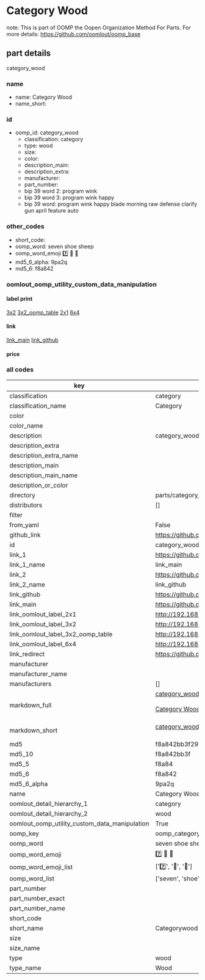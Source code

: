 # Category Wood  

note: This is part of OOMP the Oopen Organization Method For Parts. For more details: https://github.com/oomlout/oomp_base

##  part details
  



category_wood



### name
* name: Category Wood
* name_short: 
### id
* oomp_id: category_wood
  * classification: category
  * type: wood
  * size: 
  * color: 
  * description_main: 
  * description_extra: 
  * manufacturer: 
  * part_number: 
  * bip 39 word 2: program wink
  * bip 39 word 3: program wink happy
  * bip 39 word: program wink happy blade morning raw defense clarify gun april feature auto

### other_codes
* short_code: 
* oomp_word: seven shoe sheep
* oomp_word_emoji :seven: :shoe: :sheep:
* md5_6_alpha: 9pa2q
* md5_6: f8a842






### oomlout_oomp_utility_custom_data_manipulation
#### label print
[3x2](http://192.168.1.245:1112/?label=oomp%209pa2q)
[3x2_oomp_table](http://192.168.1.108:1112/?label=oomp%209pa2q)
[2x1](http://192.168.1.242:1112/?label=oomp%209pa2q)
[6x4](http://192.168.1.55:1112/?label=oomp%209pa2q)    

#### link

[link_main](https://github.com/oomlout/oomlout_oomp_version_1_messy/tree/main/parts/category_wood) [link_github](https://github.com/oomlout/oomlout_oomp_version_1_messy/tree/main/parts/category_wood)                             

#### price







### all codes 
| key | value |  
| --- | --- |  
| classification | category |  
| classification_name | Category |  
| color |  |  
| color_name |  |  
| description | category_wood |  
| description_extra |  |  
| description_extra_name |  |  
| description_main |  |  
| description_main_name |  |  
| description_or_color |   |  
| directory | parts/category_wood |  
| distributors | [] |  
| filter |  |  
| from_yaml | False |  
| github_link | https://github.com/oomlout/oomlout_oomp_part_src/tree/main/parts/category_wood |  
| id | category_wood |  
| link_1 | https://github.com/oomlout/oomlout_oomp_version_1_messy/tree/main/parts/category_wood |  
| link_1_name | link_main |  
| link_2 | https://github.com/oomlout/oomlout_oomp_version_1_messy/tree/main/parts/category_wood |  
| link_2_name | link_github |  
| link_github | https://github.com/oomlout/oomlout_oomp_version_1_messy/tree/main/parts/category_wood |  
| link_main | https://github.com/oomlout/oomlout_oomp_version_1_messy/tree/main/parts/category_wood |  
| link_oomlout_label_2x1 | http://192.168.1.242:1112/?label=oomp%209pa2q |  
| link_oomlout_label_3x2 | http://192.168.1.245:1112/?label=oomp%209pa2q |  
| link_oomlout_label_3x2_oomp_table | http://192.168.1.108:1112/?label=oomp%209pa2q |  
| link_oomlout_label_6x4 | http://192.168.1.55:1112/?label=oomp%209pa2q |  
| link_redirect | https://github.com/oomlout/oomlout_oomp_version_1_messy/tree/main/parts/category_wood |  
| manufacturer |  |  
| manufacturer_name |  |  
| manufacturers | [] |  
| markdown_full | [category_wood](none)<br>[](none)<br>[Category Wood](none)<br><br> |  
| markdown_short | [category_wood](none)<br><br> |  
| md5 | f8a842bb3f29e72eca47f170d1fef55f |  
| md5_10 | f8a842bb3f |  
| md5_5 | f8a84 |  
| md5_6 | f8a842 |  
| md5_6_alpha | 9pa2q |  
| name | Category Wood |  
| oomlout_detail_hierarchy_1 | category |  
| oomlout_detail_hierarchy_2 | wood |  
| oomlout_oomp_utility_custom_data_manipulation | True |  
| oomp_key | oomp_category_wood |  
| oomp_word | seven shoe sheep |  
| oomp_word_emoji | :seven: :shoe: :sheep: |  
| oomp_word_emoji_list | [':seven:', ':shoe:', ':sheep:'] |  
| oomp_word_list | ['seven', 'shoe', 'sheep'] |  
| part_number |  |  
| part_number_exact |  |  
| part_number_name |  |  
| short_code |  |  
| short_name | Categorywood |  
| size |  |  
| size_name |  |  
| type | wood |  
| type_name | Wood |  
